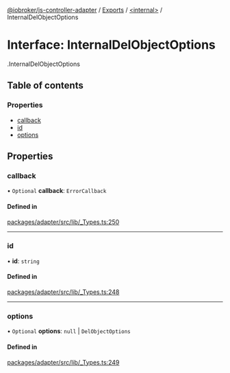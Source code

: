 [@iobroker/js-controller-adapter](../README.md) / [Exports](../modules.md) / [<internal\>](../modules/internal_.md) / InternalDelObjectOptions

# Interface: InternalDelObjectOptions

[<internal>](../modules/internal_.md).InternalDelObjectOptions

## Table of contents

### Properties

- [callback](internal_.InternalDelObjectOptions.md#callback)
- [id](internal_.InternalDelObjectOptions.md#id)
- [options](internal_.InternalDelObjectOptions.md#options)

## Properties

### callback

• `Optional` **callback**: `ErrorCallback`

#### Defined in

[packages/adapter/src/lib/_Types.ts:250](https://github.com/ioBroker/ioBroker.js-controller/blob/3e0001c1/packages/adapter/src/lib/_Types.ts#L250)

___

### id

• **id**: `string`

#### Defined in

[packages/adapter/src/lib/_Types.ts:248](https://github.com/ioBroker/ioBroker.js-controller/blob/3e0001c1/packages/adapter/src/lib/_Types.ts#L248)

___

### options

• `Optional` **options**: ``null`` \| `DelObjectOptions`

#### Defined in

[packages/adapter/src/lib/_Types.ts:249](https://github.com/ioBroker/ioBroker.js-controller/blob/3e0001c1/packages/adapter/src/lib/_Types.ts#L249)
